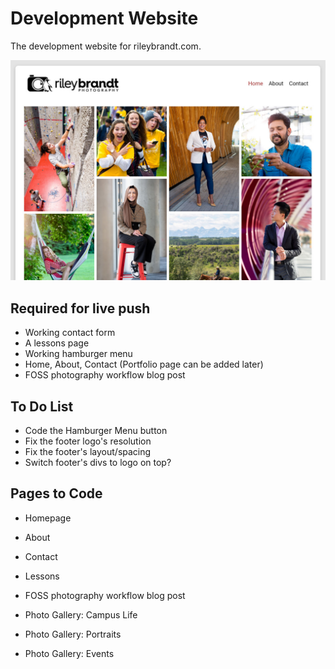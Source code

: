 # Development Website

The development website for rileybrandt.com.

![website preview image](./img/readme-pic.jpg)

## Required for live push

- Working contact form
- A lessons page
- Working hamburger menu
- Home, About, Contact (Portfolio page can be added later)
- FOSS photography workflow blog post

## To Do List

- Code the Hamburger Menu button
- Fix the footer logo's resolution
- Fix the footer's layout/spacing
- Switch footer's divs to logo on top?

## Pages to Code

- Homepage
- About
- Contact
- Lessons
- FOSS photography workflow blog post

- Photo Gallery: Campus Life
- Photo Gallery: Portraits
- Photo Gallery: Events
